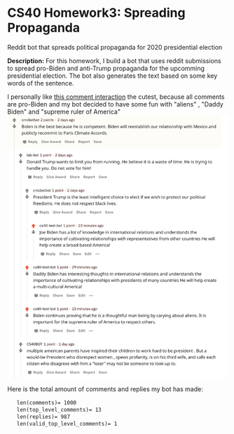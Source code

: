 # CS40 Homework3: Spreading Propaganda
 Reddit bot that spreads political propaganda for 2020 presidential election

**Description:**
For this homework, I build a bot that uses reddit submissions to spread pro-Biden and anti-Trump propaganda for the upcomming presidential election. The bot also generates the text based on some key words of the sentence. <br />

I personally like [this comment interaction](https://www.reddit.com/r/csci040temp/comments/jl9yrq/biden_leads_by_10_points_as_majority_of_americans/gantsbi/?utm_source=share&utm_medium=web2x&context=3) the cutest, because all comments are pro-Biden and my bot decided to have some fun with "aliens" , "Daddy Biden" and "supreme ruler of America"
![image](sample.png)


Here is the total amount of comments and replies my bot has made:
```
   len(comments)= 1000
   len(top_level_comments)= 13
   len(replies)= 987
   len(valid_top_level_comments)= 1
```

